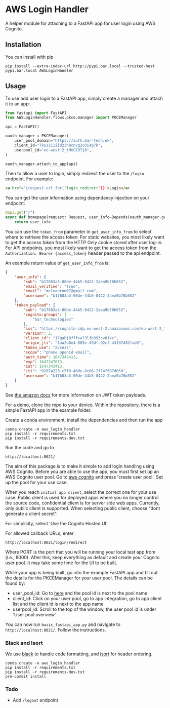 # AWS Login Handler

A helper module for attaching to a FastAPI app for user login using AWS Cognito.

## Installation
You can install with pip

    pip install --extra-index-url http://pypi.bar.local --trusted-host pypi.bar.local AWSLoginHandler


## Usage
To use add user login to a FastAPI app, simply create a manager and attach it to an app:

```python
from fastapi import FastAPI
from AWSLoginHandler.flows.pkce.manager import PKCEManager

api = FastAPI()

oauth_manager = PKCEManager(
    user_pool_domain="https://auth.bar-tech.uk",
    client_id="7ks1311iid23h0cnvg2o3i4g7k",
    userpool_id="eu-west-2_tMeCEUTj8",
)

oauth_manager.attach_to_app(api)
```

Then to allow a user to login, simply redirect the user to the `/login` endpoint. For example:

```html
<a href='{request.url_for('login_redirect')}'>Login</a>
```

You can get the user information using dependancy injection on your endpoint:

```python
@api.get("/")
async def homepage(request: Request, user_info=Depends(oauth_manager.get_user_info_from(["cookie"], auto_error=False)):
    return user_info
```

You can use the `token_from` parameter in `get_user_info_from` to select where to retrieve the access token. For static websites, you
most likely want to get the access token from the HTTP Only cookie stored after user log-in. For API endpoints, you most
likely want to get the access token from the `Authorization: Bearer {access_token}` header passed to the api endpoint.

An example return value of `get_user_info_from` is:

```json
{
    "user_info": {
        "sub": "b17603a3-00de-44b5-8422-2aea9b70b552", 
        "email_verified": "true", 
        "email": "mcleantom97@gmail.com", 
        "username": "b17603a3-00de-44b5-8422-2aea9b70b552"
    }, 
    "token_payload": {
        "sub": "b17603a3-00de-44b5-8422-2aea9b70b552", 
        "cognito:groups": [
            "bar_technologies"
        ], 
        "iss": "https://cognito-idp.eu-west-2.amazonaws.com/eu-west-2_tMeCEUTj8", 
        "version": 2, 
        "client_id": "17gabj8fffsal3lfb393cv81kc", 
        "origin_jti": "1aa2b8e4-885e-49df-92cf-43197d82fab5", 
        "token_use": "access", 
        "scope": "phone openid email", 
        "auth_time": 1647343413, 
        "exp": 1647347013, 
        "iat": 1647343413, 
        "jti": "02074223-c5f8-46de-8c06-2f74f587d858", 
        "username": "b17603a3-00de-44b5-8422-2aea9b70b552"
    }
}
```

See [the amazon docs](https://docs.aws.amazon.com/cognito/latest/developerguide/amazon-cognito-user-pools-using-the-access-token.html) for more
information on JWT token payloads.

For a demo, clone the repo to your device. Within the repository, there is a simple FastAPI app in the example folder. 

Create a conda environment, install the dependencies and then run the app

```commandline
conda create -n aws_login_handler
pip install -r requirements.txt
pip install -r requirements-dev.txt
```

Run the code and go to

```commandline
http://localhost:8021/
```

The aim of this package is to make it simple to add login handling using AWS Cognito. Before you are able to use the app,
you must first set up an AWS Cognito user pool. Go to [aws cognito](https://eu-west-2.console.aws.amazon.com/cognito/v2/idp/user-pools?region=eu-west-2)
and press 'create user pool'. Set up the pool for your use case.

When you reach `initial app client`, select the correct one for your use case. Public client is used for deployed
apps where you no longer control the source code, confidential client is for server side web apps. Currently, only 
public client is supported. When selecting public client, choose "dont generate a client secret".

For simplicity, select 'Use the Cognito Hosted UI'.

For allowed callback URLs, enter
```commandline
http://localhost:8021/login/redirect
```
Where PORT is the port that you will be running your local test app from (i.e., 8000). After this, keep everything as
default and create your Cognito user pool. It may take some time for the UI to be built.

While your app is being built, go into the example FastAPI app and fill out the details for the PKCEManager for your user pool.
The details can be found by:
* user_pool_id: Go to [here](https://eu-west-2.console.aws.amazon.com/cognito/v2/idp/user-pools?region=eu-west-2) and the pool id is next to the pool name
* client_id: Click on your user pool, go to app integration, go to app client list and the client id is next to the app name
* userpool_id: Scroll to the top of the window, the user pool id is under 'User pool overview'

You can now run `basic_fastapi_app.py` and navigate to `http://localhost:8021/`. Follow the instructions.

### Black and Isort

We use [black](https://github.com/psf/black) to handle code formatting, and [isort](https://pycqa.github.io/isort/) 
for header ordering. 

```commandline
conda create -n aws_login_handler
pip install -r requirements.txt
pip install -r requirements-dev.txt
pre-commit install
```

### Todo

* Add `/logout` endpoint